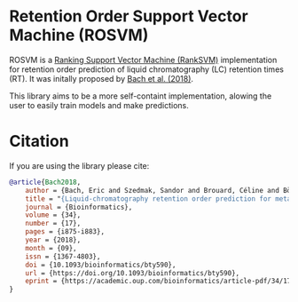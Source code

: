 # Retention Order Support Vector Machine (ROSVM)

ROSVM is a [Ranking Support Vector Machine (RankSVM)](https://en.wikipedia.org/wiki/Ranking_SVM) implementation for retention order prediction of liquid chromatography (LC) retention times (RT). It was initally proposed by [Bach et al. (2018)](https://academic.oup.com/bioinformatics/article/34/17/i875/5093227). 

This library aims to be a more self-containt implementation, alowing the user to easily train models and make predictions. 


# Citation

If you are using the library please cite: 

```bibtex
@article{Bach2018,
    author = {Bach, Eric and Szedmak, Sandor and Brouard, Céline and Böcker, Sebastian and Rousu, Juho},
    title = "{Liquid-chromatography retention order prediction for metabolite identification}",
    journal = {Bioinformatics},
    volume = {34},
    number = {17},
    pages = {i875-i883},
    year = {2018},
    month = {09},
    issn = {1367-4803},
    doi = {10.1093/bioinformatics/bty590},
    url = {https://doi.org/10.1093/bioinformatics/bty590},
    eprint = {https://academic.oup.com/bioinformatics/article-pdf/34/17/i875/25702364/bty590.pdf},
}
```
